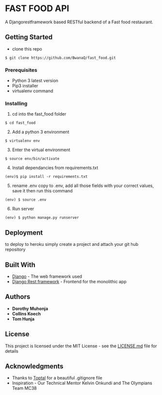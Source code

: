 # FAST FOOD API

A Djangorestframework based RESTful backend of a Fast food restaurant.

## Getting Started

- clone this repo

```
$ git clone https://github.com/BwanaQ/fast_food.git
```

### Prerequisites

- Python 3 latest version
- Pip3 installer
- virtualenv command

### Installing

1. cd into the fast_food folder

```
$ cd fast_food
```

2. Add a python 3 environment

```
$ virtualenv env
```

3. Enter the virtual environment

```
$ source env/bin/activate
```

4. Install dependancies from requirements.txt

```
(env)$ pip install -r requirements.txt
```

5. rename .env copy to .env, add all those fields with your correct values, save it then run this command

```
(env) $ source .env
```

6. Run server

```
(env) $ python manage.py runserver
```

## Deployment

to deploy to heroku simply create a project and attach your git hub repository

## Built With

- [Django](https://www.djangoproject.com/) - The web framework used
- [Django Rest framework](https://getbootstrap.com/) - Frontend for the monolithic app

## Authors

- **Dorothy Muhonja**
- **Collins Koech**
- **Tom Hunja**

## License

This project is licensed under the MIT License - see the [LICENSE.md](LICENSE.md) file for details

## Acknowledgments

- Thanks to [Toptal](https://www.toptal.com/developers/gitignore/api/django) for a beautiful .gitignore file
- Inspiration - Our Technical Mentor Kelvin Onkundi and The Olympians Team MC38
